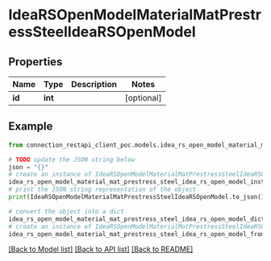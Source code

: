 # IdeaRSOpenModelMaterialMatPrestressSteelIdeaRSOpenModel


## Properties

Name | Type | Description | Notes
------------ | ------------- | ------------- | -------------
**id** | **int** |  | [optional] 

## Example

```python
from connection_restapi_client_poc.models.idea_rs_open_model_material_mat_prestress_steel_idea_rs_open_model import IdeaRSOpenModelMaterialMatPrestressSteelIdeaRSOpenModel

# TODO update the JSON string below
json = "{}"
# create an instance of IdeaRSOpenModelMaterialMatPrestressSteelIdeaRSOpenModel from a JSON string
idea_rs_open_model_material_mat_prestress_steel_idea_rs_open_model_instance = IdeaRSOpenModelMaterialMatPrestressSteelIdeaRSOpenModel.from_json(json)
# print the JSON string representation of the object
print(IdeaRSOpenModelMaterialMatPrestressSteelIdeaRSOpenModel.to_json())

# convert the object into a dict
idea_rs_open_model_material_mat_prestress_steel_idea_rs_open_model_dict = idea_rs_open_model_material_mat_prestress_steel_idea_rs_open_model_instance.to_dict()
# create an instance of IdeaRSOpenModelMaterialMatPrestressSteelIdeaRSOpenModel from a dict
idea_rs_open_model_material_mat_prestress_steel_idea_rs_open_model_from_dict = IdeaRSOpenModelMaterialMatPrestressSteelIdeaRSOpenModel.from_dict(idea_rs_open_model_material_mat_prestress_steel_idea_rs_open_model_dict)
```
[[Back to Model list]](../README.md#documentation-for-models) [[Back to API list]](../README.md#documentation-for-api-endpoints) [[Back to README]](../README.md)


